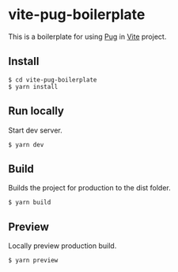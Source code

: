 # vite-pug-boilerplate

This is a boilerplate for using [Pug](https://pugjs.org/api/getting-started.html) in [Vite](https://vitejs.dev/) project.

## Install

```shell
$ cd vite-pug-boilerplate
$ yarn install
```

## Run locally

Start dev server.

```shell
$ yarn dev
```

## Build

Builds the project for production to the dist folder.

```shell
$ yarn build
```

## Preview

Locally preview production build.

```shell
$ yarn preview
```